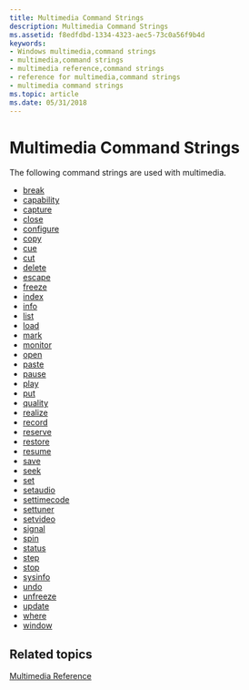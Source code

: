 ```yaml
---
title: Multimedia Command Strings
description: Multimedia Command Strings
ms.assetid: f8edfdbd-1334-4323-aec5-73c0a56f9b4d
keywords:
- Windows multimedia,command strings
- multimedia,command strings
- multimedia reference,command strings
- reference for multimedia,command strings
- multimedia command strings
ms.topic: article
ms.date: 05/31/2018
---
```


# Multimedia Command Strings

The following command strings are used with multimedia.

-   [break](break.md)
-   [capability](capability.md)
-   [capture](capture.md)
-   [close](close.md)
-   [configure](configure.md)
-   [copy](copy.md)
-   [cue](cue.md)
-   [cut](cut.md)
-   [delete](delete.md)
-   [escape](escape.md)
-   [freeze](freeze.md)
-   [index](index.md)
-   [info](info.md)
-   [list](list.md)
-   [load](load.md)
-   [mark](mark.md)
-   [monitor](monitor.md)
-   [open](open.md)
-   [paste](paste.md)
-   [pause](pause.md)
-   [play](play.md)
-   [put](put.md)
-   [quality](quality.md)
-   [realize](realize.md)
-   [record](record.md)
-   [reserve](reserve.md)
-   [restore](restore.md)
-   [resume](resume.md)
-   [save](save.md)
-   [seek](seek.md)
-   [set](set.md)
-   [setaudio](setaudio.md)
-   [settimecode](settimecode.md)
-   [settuner](settuner.md)
-   [setvideo](setvideo.md)
-   [signal](signal.md)
-   [spin](spin.md)
-   [status](status.md)
-   [step](step.md)
-   [stop](stop.md)
-   [sysinfo](sysinfo.md)
-   [undo](undo.md)
-   [unfreeze](unfreeze.md)
-   [update](update.md)
-   [where](where.md)
-   [window](window.md)

## Related topics

<dl> <dt>

[Multimedia Reference](multimedia-reference.md)
</dt> </dl>

 

 




